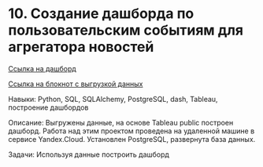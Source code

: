 # 10. Создание дашборда по пользовательским событиям для агрегатора новостей

[Ссылка на дашборд](https://public.tableau.com/app/profile/pavel8505/viz/_16792247167190/Dashboard1?publish=yes)

[Ссылка на блокнот с выгрузкой данных](https://github.com/PavelGors/Praktikum_portfolio/blob/main/%D0%9F%D1%80%D0%BE%D0%B5%D0%BA%D1%82_10/10..ipynb)

Навыки: Python, SQL, SQLAlchemy, PostgreSQL, dash, Tableau, построение дашбордов

Описание: Выгружены данные, на основе Tableau public построен дашборд. Работа над этим проектом проведена на удаленной машине в сервисе Yandex.Cloud. Установлен PostgreSQL, развернута база данных. 

Задачи: Используя данные построить дашборд
